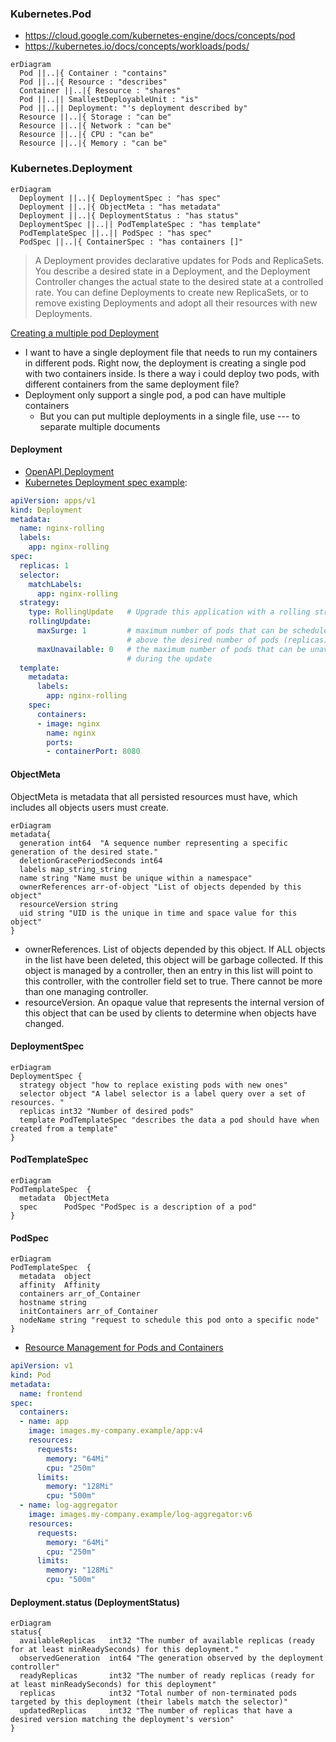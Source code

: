 ### Kubernetes.Pod

- https://cloud.google.com/kubernetes-engine/docs/concepts/pod
- https://kubernetes.io/docs/concepts/workloads/pods/

```mermaid
erDiagram
  Pod ||..|{ Container : "contains"
  Pod ||..|{ Resource : "describes"
  Container ||..|{ Resource : "shares"
  Pod ||..|| SmallestDeployableUnit : "is"
  Pod ||..|| Deployment: "'s deployment described by"
  Resource ||..|{ Storage : "can be"
  Resource ||..|{ Network : "can be"
  Resource ||..|{ CPU : "can be"
  Resource ||..|{ Memory : "can be"
```

### Kubernetes.Deployment

```mermaid
erDiagram
  Deployment ||..|{ DeploymentSpec : "has spec"
  Deployment ||..|{ ObjectMeta : "has metadata"
  Deployment ||..|{ DeploymentStatus : "has status"
  DeploymentSpec ||..|| PodTemplateSpec : "has template"
  PodTemplateSpec ||..|| PodSpec : "has spec"
  PodSpec ||..|{ ContainerSpec : "has containers []"
```

>A Deployment provides declarative updates for Pods and ReplicaSets.
> You describe a desired state in a Deployment, and the Deployment Controller changes the actual state to the desired state at a controlled rate. You can define Deployments to create new ReplicaSets, or to remove existing Deployments and adopt all their resources with new Deployments.


[Creating a multiple pod Deployment](https://www.reddit.com/r/kubernetes/comments/ci4297/creating_a_multiple_pod_deployment/)
- I want to have a single deployment file that needs to run my containers in different pods. Right now, the deployment is creating a single pod with two containers inside. Is there a way i could deploy two pods, with different containers from the same deployment file?
- Deployment only support a single pod, a pod can have multiple containers
  - But you can put multiple deployments in a single file, use --- to separate multiple documents




#### Deployment

- [OpenAPI.Deployment](https://elements-demo.stoplight.io/?spec=https://raw.githubusercontent.com/kubernetes/kubernetes/master/api/openapi-spec/swagger.json#/schemas/io.k8s.api.apps.v1.Deployment)
- [Kubernetes Deployment spec example](https://www.tutorialworks.com/kubernetes-deployment-spec-examples/):
```yaml
apiVersion: apps/v1
kind: Deployment
metadata:
  name: nginx-rolling
  labels:
    app: nginx-rolling
spec:
  replicas: 1
  selector:
    matchLabels:
      app: nginx-rolling
  strategy:
    type: RollingUpdate   # Upgrade this application with a rolling strategy
    rollingUpdate:
      maxSurge: 1         # maximum number of pods that can be scheduled
                          # above the desired number of pods (replicas)
      maxUnavailable: 0   # the maximum number of pods that can be unavailable
                          # during the update
  template:
    metadata:
      labels:
        app: nginx-rolling
    spec:
      containers:
      - image: nginx
        name: nginx
        ports:
        - containerPort: 8080
```       


#### ObjectMeta

ObjectMeta is metadata that all persisted resources must have, which includes all objects users must create.

```mermaid
erDiagram
metadata{
  generation int64  "A sequence number representing a specific generation of the desired state."
  deletionGracePeriodSeconds int64
  labels map_string_string
  name string "Name must be unique within a namespace"
  ownerReferences arr-of-object "List of objects depended by this object"
  resourceVersion string
  uid string "UID is the unique in time and space value for this object"
}
```
- ownerReferences. List of objects depended by this object. If ALL objects in the list have been deleted, this object will be garbage collected. If this object is managed by a controller, then an entry in this list will point to this controller, with the controller field set to true. There cannot be more than one managing controller.
- resourceVersion. An opaque value that represents the internal version of this object that can be used by clients to determine when objects have changed.

#### DeploymentSpec
```mermaid
erDiagram
DeploymentSpec {
  strategy object "how to replace existing pods with new ones"
  selector object "A label selector is a label query over a set of resources. "
  replicas int32 "Number of desired pods"  
  template PodTemplateSpec "describes the data a pod should have when created from a template"
}
```
#### PodTemplateSpec

```mermaid
erDiagram
PodTemplateSpec  {
  metadata  ObjectMeta 
  spec      PodSpec "PodSpec is a description of a pod"
}  
```  

#### PodSpec
```mermaid
erDiagram
PodTemplateSpec  {
  metadata  object
  affinity  Affinity
  containers arr_of_Container
  hostname string
  initContainers arr_of_Container
  nodeName string "request to schedule this pod onto a specific node"
}  
```  

- [Resource Management for Pods and Containers](https://kubernetes.io/docs/concepts/configuration/manage-resources-containers/)

```yaml
apiVersion: v1
kind: Pod
metadata:
  name: frontend
spec:
  containers:
  - name: app
    image: images.my-company.example/app:v4
    resources:
      requests:
        memory: "64Mi"
        cpu: "250m"
      limits:
        memory: "128Mi"
        cpu: "500m"
  - name: log-aggregator
    image: images.my-company.example/log-aggregator:v6
    resources:
      requests:
        memory: "64Mi"
        cpu: "250m"
      limits:
        memory: "128Mi"
        cpu: "500m"
```        
#### Deployment.status (DeploymentStatus)

```mermaid
erDiagram
status{
  availableReplicas   int32 "The number of available replicas (ready for at least minReadySeconds) for this deployment."
  observedGeneration  int64 "The generation observed by the deployment controller"
  readyReplicas       int32 "The number of ready replicas (ready for at least minReadySeconds) for this deployment"
  replicas            int32 "Total number of non-terminated pods targeted by this deployment (their labels match the selector)"
  updatedReplicas     int32 "The number of replicas that have a desired version matching the deployment's version"
}
```

